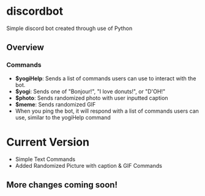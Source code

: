# discordbot
Simple discord bot created through use of Python
## Overview
### Commands
- **$yogiHelp**: Sends a list of commands users can use to interact with the bot.
- **$yogi**: Sends one of "Bonjour!", "I love donuts!", or "D'OH!"
- **$photo**: Sends randomized photo with user inputted caption
- **$meme**: Sends randomized GIF
- When you ping the bot, it will respond with a list of commands users can use, similar to the yogiHelp command
# Current Version
- Simple Text Commands
- Added Randomized Picture with caption & GIF Commands
## More changes coming soon!
